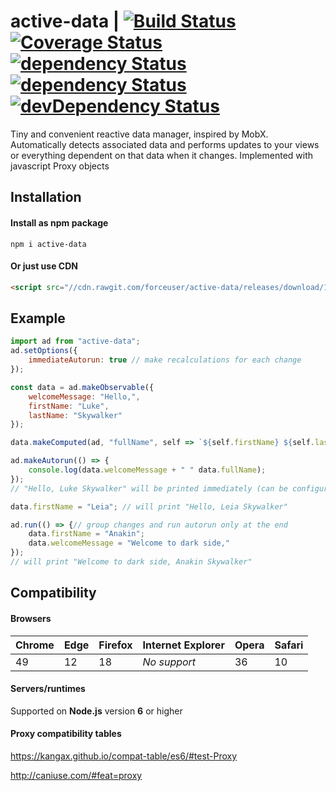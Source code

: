 # active-data | [![Build Status](https://travis-ci.org/forceuser/active-data.svg?branch=master)](https://travis-ci.org/forceuser/active-data) [![Coverage Status](https://img.shields.io/codecov/c/github/forceuser/active-data/master.svg)](https://codecov.io/gh/forceuser/active-data) [![dependency Status](https://img.shields.io/npm/v/active-data.svg)](https://www.npmjs.com/package/active-data) [![dependency Status](https://david-dm.org/forceuser/active-data.svg)](https://david-dm.org/forceuser/active-data) [![devDependency Status](https://david-dm.org/forceuser/active-data/dev-status.svg)](https://david-dm.org/forceuser/active-data#info=devDependencies)

Tiny and convenient reactive data manager, inspired by MobX. Automatically detects associated data and performs updates to your views or everything dependent on that data when it changes. Implemented with javascript Proxy objects

## Installation

#### Install as npm package

```shell
npm i active-data
```

#### Or just use CDN

```html
<script src="//cdn.rawgit.com/forceuser/active-data/releases/download/1.0.1/active-data.min.js"></script>
```

## Example
```js
import ad from "active-data";
ad.setOptions({
	immediateAutorun: true // make recalculations for each change
});

const data = ad.makeObservable({
	welcomeMessage: "Hello,",
	firstName: "Luke",
	lastName: "Skywalker"
});

data.makeComputed(ad, "fullName", self => `${self.firstName} ${self.lastName}`);

ad.makeAutorun(() => {
	console.log(data.welcomeMessage + " " data.fullName);
});
// "Hello, Luke Skywalker" will be printed immediately (can be configured)

data.firstName = "Leia"; // will print "Hello, Leia Skywalker"

ad.run(() => {// group changes and run autorun only at the end
	data.firstName = "Anakin";
	data.welcomeMessage = "Welcome to dark side,"
});
// will print "Welcome to dark side, Anakin Skywalker"

```

## Compatibility

#### Browsers

Chrome | Edge | Firefox | Internet Explorer | Opera | Safari
-------|------|---------|-------------------|-------|-------
49 | 12 | 18 | *No support* | 36 | 10

#### Servers/runtimes

Supported on **Node.js** version **6** or higher

#### Proxy compatibility tables

https://kangax.github.io/compat-table/es6/#test-Proxy

http://caniuse.com/#feat=proxy
